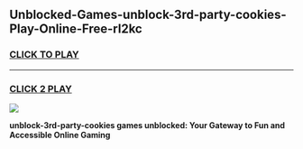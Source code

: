 
## Unblocked-Games-unblock-3rd-party-cookies-Play-Online-Free-rl2kc
<h3>
<a href="https://premium76.site?title=unblock-3rd-party-cookies&ref=26A">CLICK TO PLAY</a></h3>
<hr>

<h3>
<a href="https://premium76.site?title=unblock-3rd-party-cookies&ref=26A">CLICK 2 PLAY</a>
  
</h3>

<a href="https://premium76.site?title=unblock-3rd-party-cookies&ref=26A"><img src="https://clearcache.store/games.png"></a>


**unblock-3rd-party-cookies games unblocked: Your Gateway to Fun and Accessible Online Gaming**
